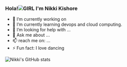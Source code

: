### Hola!![GIRL](https://user-images.githubusercontent.com/72200951/189097151-72c1d349-e447-421e-9182-691f4e2b8df9.gif) I'm Nikki Kishore

- 🔭 I’m currently working on 
- 🌱 I’m currently learning devops and cloud computing.
- 🤔 I’m looking for help with ...
- 💬 Ask me about ...
- 📫 reach me on: ...
- ⚡ Fun fact: I love dancing


![Nikki's GitHub stats](https://github-readme-stats.vercel.app/api?username=23Nikki&show_icons=true&theme=radical)
